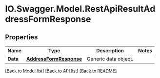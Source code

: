 # IO.Swagger.Model.RestApiResultAddressFormResponse
## Properties

Name | Type | Description | Notes
------------ | ------------- | ------------- | -------------
**Data** | [**AddressFormResponse**](AddressFormResponse.md) | Generic data object. | 

[[Back to Model list]](../README.md#documentation-for-models) [[Back to API list]](../README.md#documentation-for-api-endpoints) [[Back to README]](../README.md)

